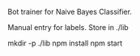 Bot trainer for Naive Bayes Classifier.

Manual entry for labels.  Store in ./lib

mkdir -p ./lib
npm install
npm start
